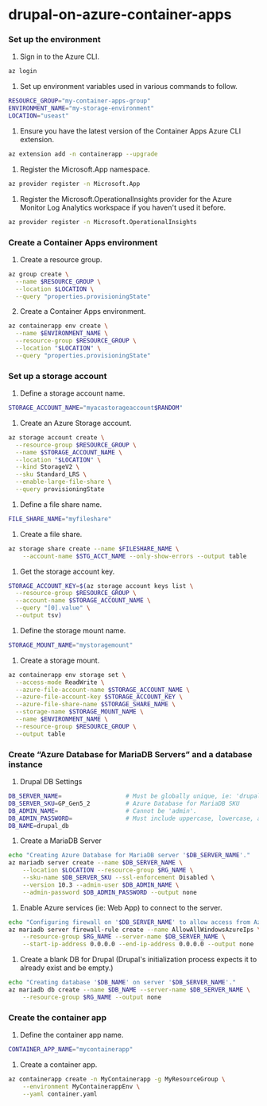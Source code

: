 # drupal-on-azure-container-apps

### Set up the environment

1. Sign in to the Azure CLI.

```bash
az login
```

1. Set up environment variables used in various commands to follow.

```bash
RESOURCE_GROUP="my-container-apps-group"
ENVIRONMENT_NAME="my-storage-environment"
LOCATION="useast"
```

1. Ensure you have the latest version of the Container Apps Azure CLI extension.

```bash
az extension add -n containerapp --upgrade
```

1. Register the Microsoft.App namespace.

```bash
az provider register -n Microsoft.App
```

1. Register the Microsoft.OperationalInsights provider for the Azure Monitor Log Analytics workspace if you haven't used it before.

```bash
az provider register -n Microsoft.OperationalInsights
```

### Create a Container Apps environment

1. Create a resource group.

```bash
az group create \
  --name $RESOURCE_GROUP \
  --location $LOCATION \
  --query "properties.provisioningState"
```

2. Create a Container Apps environment.

```bash
az containerapp env create \
  --name $ENVIRONMENT_NAME \
  --resource-group $RESOURCE_GROUP \
  --location "$LOCATION" \
  --query "properties.provisioningState"
```

### Set up a storage account

1. Define a storage account name.

```bash
STORAGE_ACCOUNT_NAME="myacastorageaccount$RANDOM"
```

1. Create an Azure Storage account.

```bash
az storage account create \
  --resource-group $RESOURCE_GROUP \
  --name $STORAGE_ACCOUNT_NAME \
  --location "$LOCATION" \
  --kind StorageV2 \
  --sku Standard_LRS \
  --enable-large-file-share \
  --query provisioningState
```

1. Define a file share name.

```bash
FILE_SHARE_NAME="myfileshare"
```

1. Create a file share.

```bash
az storage share create --name $FILESHARE_NAME \
    --account-name $STG_ACCT_NAME --only-show-errors --output table
```

1. Get the storage account key.

```bash
STORAGE_ACCOUNT_KEY=$(az storage account keys list \
  --resource-group $RESOURCE_GROUP \
  --account-name $STORAGE_ACCOUNT_NAME \
  --query "[0].value" \
  --output tsv)
```

1. Define the storage mount name.

```bash
STORAGE_MOUNT_NAME="mystoragemount"
```

1. Create a storage mount.

```bash
az containerapp env storage set \
  --access-mode ReadWrite \
  --azure-file-account-name $STORAGE_ACCOUNT_NAME \
  --azure-file-account-key $STORAGE_ACCOUNT_KEY \
  --azure-file-share-name $STORAGE_SHARE_NAME \
  --storage-name $STORAGE_MOUNT_NAME \
  --name $ENVIRONMENT_NAME \
  --resource-group $RESOURCE_GROUP \
  --output table
```

### Create “Azure Database for MariaDB Servers” and a database instance

1. Drupal DB Settings

```bash
DB_SERVER_NAME=                  # Must be globally unique, ie: 'drupal-db-srv-<unique>'
DB_SERVER_SKU=GP_Gen5_2          # Azure Database for MariaDB SKU
DB_ADMIN_NAME=                   # Cannot be 'admin'.
DB_ADMIN_PASSWORD=               # Must include uppercase, lowercase, and numeric
DB_NAME=drupal_db
```

1. Create a MariaDB Server

```bash
echo "Creating Azure Database for MariaDB server '$DB_SERVER_NAME'."
az mariadb server create --name $DB_SERVER_NAME \
    --location $LOCATION --resource-group $RG_NAME \
    --sku-name $DB_SERVER_SKU --ssl-enforcement Disabled \
    --version 10.3 --admin-user $DB_ADMIN_NAME \
    --admin-password $DB_ADMIN_PASSWORD --output none
```

1. Enable Azure services (ie: Web App) to connect to the server.

```bash
echo "Configuring firewall on '$DB_SERVER_NAME' to allow access from Azure Services"
az mariadb server firewall-rule create --name AllowAllWindowsAzureIps \
    --resource-group $RG_NAME --server-name $DB_SERVER_NAME \
    --start-ip-address 0.0.0.0 --end-ip-address 0.0.0.0 --output none
```

1. Create a blank DB for Drupal (Drupal's initialization process expects it to already exist and be empty.)

```bash
echo "Creating database '$DB_NAME' on server '$DB_SERVER_NAME'."
az mariadb db create --name $DB_NAME --server-name $DB_SERVER_NAME \
    --resource-group $RG_NAME --output none
```

### Create the container app

1. Define the container app name.

```bash
CONTAINER_APP_NAME="mycontainerapp"
```

1. Create a container app.

```bash
az containerapp create -n MyContainerapp -g MyResourceGroup \
    --environment MyContainerappEnv \
    --yaml container.yaml
```